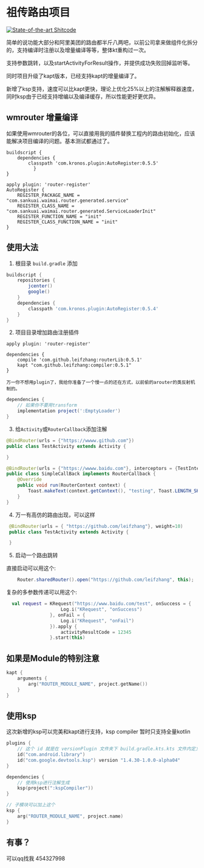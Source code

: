 # 祖传路由项目

[![State-of-the-art Shitcode](https://img.shields.io/static/v1?label=State-of-the-art&message=Shitcode&color=7B5804)](https://github.com/trekhleb/state-of-the-art-shitcode)



简单的说功能大部分和阿里美团的路由都半斤八两吧，以前公司拿来做组件化拆分的，支持编译时注册以及增量编译等等，整体kt重构过一次。


支持参数跳转，以及startActivityForResult操作，并提供成功失败回掉监听等。


同时项目升级了kapt版本，已经支持kapt的增量编译了。


新增了ksp支持，速度可以比kapt更快，理论上优化25%以上的注解解释器速度，同时ksp由于已经支持增编以及编译缓存，所以性能更好更优异。



## wmrouter 增量编译

如果使用wmrouter的各位，可以直接用我的插件替换工程内的路由初始化，应该能解决项目编译的问题。基本测试都通过了。

~~~
buildscript {
    dependencies {
        classpath 'com.kronos.plugin:AutoRegister:0.5.5'
          }
}
~~~
~~~
apply plugin: 'router-register'
AutoRegister {
    REGISTER_PACKAGE_NAME = "com.sankuai.waimai.router.generated.service"
    REGISTER_CLASS_NAME = "com.sankuai.waimai.router.generated.ServiceLoaderInit"
    REGISTER_FUNCTION_NAME = "init"
    REGISTER_CLASS_FUNCTION_NAME = "init"
}
~~~

## 使用大法

1. 根目录 `build.gradle` 添加

```gradle
buildscript {
    repositories {
        jcenter()
        google()
    }
    dependencies {
        classpath 'com.kronos.plugin:AutoRegister:0.5.4'
    }
}
```
2. 项目目录增加路由注册插件

```
apply plugin: 'router-register'

dependencies {
    compile 'com.github.leifzhang:routerLib:0.5.1'
    kapt "com.github.leifzhang:compiler:0.5.1"
}
```

    万一你不想用plugin了，我给你准备了一个慢一点的还在方式，以前偷的arouter的类反射机制的。

```gradle
dependencies {
    // 如果你不要用transform
    implementation project(':EmptyLoader')
}
```

    
3. 给`Activity`或`RouterCallback`添加注解

```java 
@BindRouter(urls = {"https://wwww.github.com"})
public class TestActivity extends Activity {

}
```

```java 
@BindRouter(urls = {"https://wwww.baidu.com"}, interceptors = {TestInterceptor.class})
public class SimpleCallBack implements RouterCallback {
    @Override
    public void run(RouterContext context) {
        Toast.makeText(context.getContext(), "testing", Toast.LENGTH_SHORT).show();
    }
}

```

4. 万一有高仿的路由出现，可以这样

```java
 @BindRouter(urls = { "https://github.com/leifzhang"}, weight=10)
 public class TestActivity extends Activity {

 }
```

5.  启动一个路由跳转

直接启动可以用这个:

```java
    Router.sharedRouter().open("https://github.com/leifzhang", this);
```
复杂的多参数传递可以用这个:

```kotlin
  val request = KRequest("https://www.baidu.com/test", onSuccess = {
                    Log.i("KRequest", "onSuccess")
                }, onFail = {
                    Log.i("KRequest", "onFail")
                }).apply {
                    activityResultCode = 12345
                }.start(this)
```

## 如果是Module的特别注意

```kotlin
kapt {
    arguments {
        arg("ROUTER_MODULE_NAME", project.getName())
    }
}
```

## 使用ksp

这次新增的ksp可以完美和kapt进行支持，ksp compiler 暂时只支持全量kotlin

```kotlin
plugins {
    // 这个 id 就是在 versionPlugin 文件夹下 build.gradle.kts.kts 文件内定义的id
    id("com.android.library")
    id("com.google.devtools.ksp") version "1.4.30-1.0.0-alpha04"
}

dependencies {
    // 使用ksp进行注解生成
    ksp(project(":kspCompiler"))
}

// 子模块可以加上这个
ksp {
    arg("ROUTER_MODULE_NAME", project.name)
}
```



## 有事？

可以qq找我 454327998
